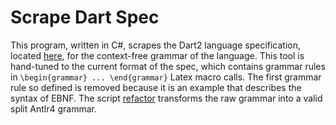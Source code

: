 # Scrape Dart Spec

This program, written in C#, scrapes the Dart2 language specification,
located [here](https://github.com/dart-lang/language/blob/master/specification/dartLangSpec.tex),
for the context-free grammar of the language.
This tool is hand-tuned to the current format
of the spec, which contains grammar rules in `\begin{grammar} ... \end{grammar}`
Latex macro calls. The first grammar rule so defined is removed because
it is an example that describes the syntax of EBNF.
The script [refactor](https://github.com/kaby76/ScrapeDartSpec/blob/master/refactor.sh)
transforms the raw grammar into a valid split Antlr4 grammar.

